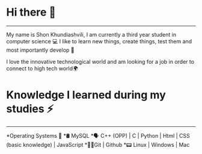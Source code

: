 # Hi there 👋
-------------------------------------------------------------------------------------------------------------------------------------------------------------------------
My name is Shon Khundiashvili, I am currently a third year student in computer science 💻
I like to learn new things, create things, test them and most importantly develop 🔨

I love the innovative technological world and am looking for a job in order to connect to high tech world🌍

# Knowledge I learned during my studies ⚡
-------------------------------------------------------------------------------------------------------------------------------------------------------------------------
*Operating Systems 📰
*🛢️ MySQL
*🗣 C++ (OPP) | C | Python | Html | CSS (basic knowledge) | JavaScript
*🐱‍👤Git | Github
*📟 Linux | Windows | Mac
